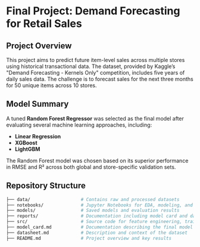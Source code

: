 # Final Project: Demand Forecasting for Retail Sales

## Project Overview

This project aims to predict future item-level sales across multiple stores using historical transactional data. The dataset, provided by Kaggle’s "Demand Forecasting - Kernels Only" competition, includes five years of daily sales data. The challenge is to forecast sales for the next three months for 50 unique items across 10 stores.

## Model Summary

A tuned **Random Forest Regressor** was selected as the final model after evaluating several machine learning approaches, including:
- **Linear Regression**
- **XGBoost**
- **LightGBM**

The Random Forest model was chosen based on its superior performance in RMSE and R² across both global and store-specific validation sets.

## Repository Structure

```bash
├── data/                   # Contains raw and processed datasets
├── notebooks/              # Jupyter Notebooks for EDA, modeling, and evaluation
├── models/                 # Saved models and evaluation results
├── reports/                # Documentation including model card and datasheet
├── src/                    # Source code for feature engineering, training, etc.
├── model_card.md           # Documentation describing the final model
├── datasheet.md            # Description and context of the dataset
├── README.md               # Project overview and key results

